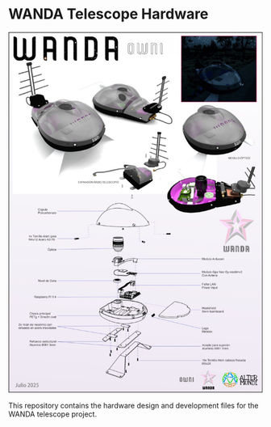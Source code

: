 # WANDA Telescope Hardware

![WANDA concept](./wanda-concept.jpg)

This repository contains the hardware design and development files for the WANDA telescope project.

